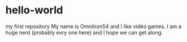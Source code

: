 # hello-world
my first repository
My name is Omnitron54 and I like vidéo games. I am a huge nerd (probably evry one here) and I hope we can get along.

